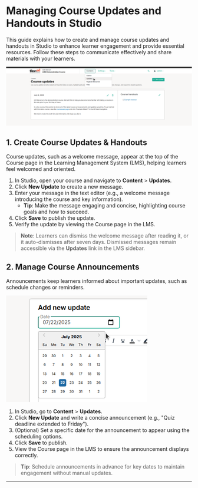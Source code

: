 # Managing Course Updates and Handouts in Studio

This guide explains how to create and manage course updates and handouts in Studio to enhance learner engagement and provide essential resources. Follow these steps to communicate effectively and share materials with your learners.

![Course Updates](../images/course_s2.png)


## 1. Create Course Updates & Handouts
Course updates, such as a welcome message, appear at the top of the Course page in the Learning Management System (LMS), helping learners feel welcomed and oriented.

1. In Studio, open your course and navigate to **Content** > **Updates**.
2. Click **New Update** to create a new message.
3. Enter your message in the text editor (e.g., a welcome message introducing the course and key information).
   - **Tip**: Make the message engaging and concise, highlighting course goals and how to succeed.
4. Click **Save** to publish the update.
5. Verify the update by viewing the Course page in the LMS.

> **Note**: Learners can dismiss the welcome message after reading it, or it auto-dismisses after seven days. Dismissed messages remain accessible via the **Updates** link in the LMS sidebar.


## 2. Manage Course Announcements
Announcements keep learners informed about important updates, such as schedule changes or reminders.

![Manage Course Announcements](../images/course_s3.png)


1. In Studio, go to **Content** > **Updates**.
2. Click **New Update** and write a concise announcement (e.g., "Quiz deadline extended to Friday").
3. (Optional) Set a specific date for the announcement to appear using the scheduling options.
4. Click **Save** to publish.
5. View the Course page in the LMS to ensure the announcement displays correctly.

> **Tip**: Schedule announcements in advance for key dates to maintain engagement without manual updates.

---
